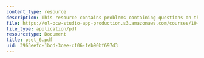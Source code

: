 ```yaml
---
content_type: resource
description: This resource contains problems containing questions on the course.
file: https://ol-ocw-studio-app-production.s3.amazonaws.com/courses/10-450-process-dynamics-operations-and-control-spring-2006/3963eefc1bcd3ceecf06feb90bf697d3_pset_6.pdf
file_type: application/pdf
resourcetype: Document
title: pset_6.pdf
uid: 3963eefc-1bcd-3cee-cf06-feb90bf697d3
---
```


